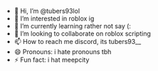 - 👋 Hi, I’m @tubers93lol
- 👀 I’m interested in roblox ig
- 🌱 I’m currently learning rather not say (:
- 💞️ I’m looking to collaborate on roblox scripting
- 📫 How to reach me discord, its tubers93__
- 😄 Pronouns: i hate pronouns tbh
- ⚡ Fun fact: i hat meepcity

<!---
tubers93lol/tubers93lol is a ✨ special ✨ repository because its `README.md` (this file) appears on your GitHub profile.
You can click the Preview link to take a look at your changes.
--->
